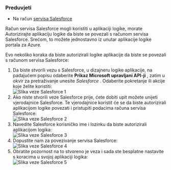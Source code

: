 ### <a name="prerequisites"></a>Preduvjeti

- Na račun [servisa Salesforce](https://salesforce.com)  


Račun servisa Salesforce mogli koristiti u aplikaciji logike, morate Autorizirajte aplikaciju logike da biste se povezali s računom servisa Salesforce. Srećom, to možete jednostavno iz unutar aplikacije logike portala za Azure.  

Evo nekoliko koraka da biste autorizirali logike aplikacije da biste se povezali s računom servisa Salesforce:  
1. Da biste stvorili vezu s Salesforce, u dizajneru logike aplikacije, na padajućem popisu odaberite **Prikaz Microsoft upravljani API-ji** , zatim u okvir za pretraživanje unesite *Salesforce* . Odaberite pokretanje ili akcije koje želite koristiti:  
![Slika veze Salesforce 1](./media/connectors-create-api-salesforce/salesforce-1.png)  
2. Ako niste stvorili veze Salesforce prije, ćete dobiti upit možete unijeti vjerodajnice Salesforce. Te vjerodajnice koristit će se da biste autorizirali aplikacijom logike povezati i pristupiti podacima računa servisa Salesforce:  
![Slika veze Salesforce 2](./media/connectors-create-api-salesforce/salesforce-2.png)  
3. Navedite Salesforce korisničko ime i lozinku da biste autorizirali aplikacijom logika:  
 ![Slika veze Salesforce 3](./media/connectors-create-api-salesforce/salesforce-3.png)  
4. Dopustite nam za povezivanje servisa Salesforce:  
![Slika veze Salesforce 4](./media/connectors-create-api-salesforce/salesforce-4.png)  
5. Obratite pozornost na to stvoreno je veza i sada ste besplatne nastavite s koracima u svojoj aplikaciji logika:  
![Slika veze Salesforce 5](./media/connectors-create-api-salesforce/salesforce-5.png)  
